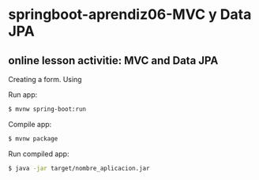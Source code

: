 # springboot-aprendiz06-MVC y Data JPA
## online lesson activitie: MVC and Data JPA

Creating a form.
Using 

Run app:
```sh
$ mvnw spring-boot:run
```

Compile app:
```sh
$ mvnw package
```

Run compiled app:
```sh
$ java -jar target/nombre_aplicacion.jar
```
